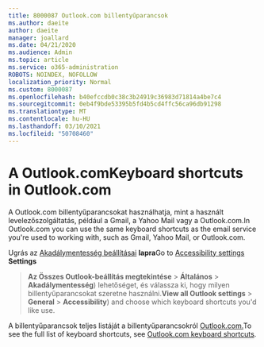 ```yaml
---
title: 8000087 Outlook.com billentyűparancsok
ms.author: daeite
author: daeite
manager: joallard
ms.date: 04/21/2020
ms.audience: Admin
ms.topic: article
ms.service: o365-administration
ROBOTS: NOINDEX, NOFOLLOW
localization_priority: Normal
ms.custom: 8000087
ms.openlocfilehash: b40efccdb0c38c3b24919c36983d71814a4be7c4
ms.sourcegitcommit: 0eb4f9bde53395b5fd4b5cd4ffc56ca96db91298
ms.translationtype: MT
ms.contentlocale: hu-HU
ms.lasthandoff: 03/10/2021
ms.locfileid: "50708460"
---
```

# <a name="keyboard-shortcuts-in-outlookcom"></a><span data-ttu-id="a7d73-102">A Outlook.com</span><span class="sxs-lookup"><span data-stu-id="a7d73-102">Keyboard shortcuts in Outlook.com</span></span>

<span data-ttu-id="a7d73-103">A Outlook.com billentyűparancsokat használhatja, mint a használt levelezőszolgáltatás, például a Gmail, a Yahoo Mail vagy a Outlook.com.</span><span class="sxs-lookup"><span data-stu-id="a7d73-103">In Outlook.com you can use the same keyboard shortcuts as the email service you're used to working with, such as Gmail, Yahoo Mail, or Outlook.com.</span></span>

<span data-ttu-id="a7d73-104">Ugrás az [Akadálymentesség beállításai](https://go.microsoft.com/fwlink/?linkid=2080840) **lapra**</span><span class="sxs-lookup"><span data-stu-id="a7d73-104">Go to [Accessibility settings](https://go.microsoft.com/fwlink/?linkid=2080840) **Settings**</span></span> 
 > <span data-ttu-id="a7d73-105">**Az Összes Outlook-beállítás megtekintése**  >  **Általános**  >  **Akadálymentesség**) lehetőséget, és válassza ki, hogy milyen billentyűparancsokat szeretne használni.</span><span class="sxs-lookup"><span data-stu-id="a7d73-105">**View all Outlook settings** > **General** > **Accessibility**) and choose which keyboard shortcuts you'd like use.</span></span>

<span data-ttu-id="a7d73-106">A billentyűparancsok teljes listáját a billentyűparancsokról [Outlook.com.](https://support.microsoft.com/topic/keyboard-shortcuts-for-outlook-3cdeb221-7ae5-4c1d-8c1d-9e63216c1efd)</span><span class="sxs-lookup"><span data-stu-id="a7d73-106">To see the full list of keyboard shortcuts, see [Outlook.com keyboard shortcuts](https://support.microsoft.com/topic/keyboard-shortcuts-for-outlook-3cdeb221-7ae5-4c1d-8c1d-9e63216c1efd).</span></span>